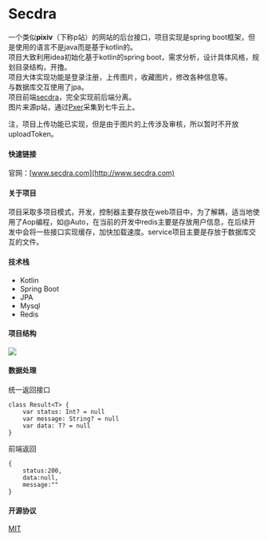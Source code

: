 

# Secdra  
一个类似**pixiv**（下称p站）的网站的后台接口，项目实现是spring boot框架，但是使用的语言不是java而是基于kotlin的。     
项目大致利用idea初始化基于kotlin的spring boot，需求分析，设计具体风格，规划目录结构，开撸。    
项目大体实现功能是登录注册，上传图片，收藏图片，修改各种信息等。    
与数据库交互使用了jpa。   
项目前端[secdra](https://github.com/JunJieFu/secdra-web)，完全实现前后端分离。    
图片来源p站，通过[Pxer](https://github.com/FoXZilla/Pxer)采集到七牛云上。    
  
注，项目上传功能已实现，但是由于图片的上传涉及审核，所以暂时不开放uploadToken。  
#### 快速链接  
官网：[www.secdra.com](http://www.secdra.com)  
  
#### 关于项目  
项目采取多项目模式，开发，控制器主要存放在web项目中，为了解耦，适当地使用了Aop编程，如@Auto，在当前的开发中redis主要是存放用户信息，在后续开发中会将一些接口实现缓存，加快加载速度。service项目主要是存放于数据库交互的文件。

#### 技术栈  
 - Kotlin  
 - Spring Boot  
 - JPA  
 - Mysql
 - Redis
  
#### 项目结构  
![](https://github.com/JunJieFu/static-image/blob/master/secdra/catalog.png)
  
#### 数据处理  
统一返回接口

	class Result<T> {  
        var status: Int? = null  
	    var message: String? = null  
	    var data: T? = null  
	}



前端返回

    {
        status:200,
    	data:null,
    	message:""
    }

#### 开源协议  
[MIT](https://opensource.org/licenses/MIT)